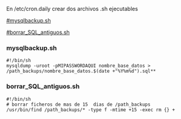 
En /etc/cron.daily crear dos archivos .sh ejecutables

[#mysqlbackup.sh](#mysqlbackup.sh)

[#borrar_SQL_antiguos.sh](#borrar_SQL_antiguos.sh)


### mysqlbackup.sh
  ```
  #!/bin/sh
  mysqldump -uroot -pMIPASSWORDAQUI nombre_base_datos > /path_backups/nombre_base_datos.$(date +"%Y%m%d").sql**
  ```

### borrar_SQL_antiguos.sh
  ```
  #!/bin/sh
  # borrar ficheros de mas de 15  dias de /path_backups
  /usr/bin/find /path_backups/* -type f -mtime +15 -exec rm {} +

  ```
